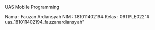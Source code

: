 UAS Mobile Programming

Nama : Fauzan Ardiansyah
NIM : 181011402194
Kelas : 06TPLE022"# uas_181011402194_fauzanardiansyah" 
